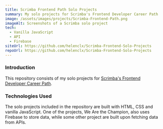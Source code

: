 ```yaml
---
title: Scrimba Frontend Path Solo Projects
summary: My solo projects for Scrimba's Frontend Developer Career Path.
image: /assets/images/projects/Scrimba-Frontend-Path.png
imageAlt: Screenshots of a Scrimba solo project
tech:
  - Vanilla JavaScript
  - API
  - Firebase
siteUrl: https://github.com/helenclx/Scrimba-Frontend-Solo-Projects
repoUrl: https://github.com/helenclx/Scrimba-Frontend-Solo-Projects
---
```


### Introduction

This repository consists of my solo projects for [Scrimba's Frontend Developer Career Path](https://scrimba.com/learn/frontend).

<!-- ### Problem Solved

Lorem ipsum dolor sit amet, consectetur adipiscing elit, sed do eiusmod tempor incididunt ut labore et dolore magna aliqua. Tincidunt tortor aliquam nulla facilisi. Feugiat scelerisque varius morbi enim nunc faucibus a pellentesque sit. Condimentum lacinia quis vel eros donec ac odio tempor orci. -->

### Technologies Used

The solo projects included in the repository are built with HTML, CSS and vanilla JavaScript. One of the projects, We Are the Champion, also uses Firebase to store data, while some other project are built upon fetching data from APIs.

<!-- ### Challenges Faced

Eget mauris pharetra et ultrices. Molestie nunc non blandit massa enim nec. Ut tortor pretium viverra suspendisse potenti nullam ac tortor vitae. Nulla at volutpat diam ut venenatis. Volutpat ac tincidunt vitae semper quis lectus nulla at.

### Lessons Learned

Non blandit massa enim nec. Tempor commodo ullamcorper a lacus vestibulum sed. Et netus et malesuada fames ac turpis egestas integer eget. In ante metus dictum at tempor commodo. Eu scelerisque felis imperdiet proin fermentum leo. -->